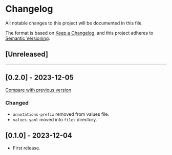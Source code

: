 # Changelog

All notable changes to this project will be documented in this file.

The format is based on [Keep a Changelog](https://keepachangelog.com/en/1.1.0/),
and this project adheres
to [Semantic Versioning](https://semver.org/spec/v2.0.0.html).

## [Unreleased]

---

## [0.2.0] - 2023-12-05

[Compare with previous version](https://github.com/sparkfabrik/terraform-helm-ingress-nginx/compare/0.1.0...0.2.0)

### Changed

- `annotations-prefix` removed from values file.
- `values.yaml` moved into `files` directory.

## [0.1.0] - 2023-12-04

- First release.
